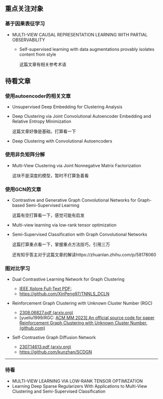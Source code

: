 ## 重点关注对象

### 基于因果表征学习

- MULTI-VIEW CAUSAL REPRESENTATION LEARNING WITH PARTIAL OBSERVABILITY

  - Self-supervised learning with data augmentations provably isolates content from style

    这篇文章有相关参考术语



## 待看文章

### 使用autoencoder的相关文章

- Unsupervised Deep Embedding for Clustering Analysis

- Deep Clustering via Joint Convolutional Autoencoder Embedding and Relative Entropy Minimization

  这篇文章好像是基础，打算看一下

- Deep Clustering with Convolutional Autoencoders

### 使用非负矩阵分解

- Multi-View Clustering via Joint Nonnegative Matrix Factorization

  这块不是深度的模型，暂时不打算急着看

### 使用GCN的文章

- Contrastive and Generative Graph Convolutional Networks for Graph-based Semi-Supervised Learning

  这篇有空打算看一下，感觉可能有启发
  
- Multi-view learning via low-rank tensor optimization

- Semi-Supervised Classification with Graph Convolutional Networks

  这篇打算重点看一下，掌握重点方法技巧，引用三万

  还有知乎答主对于这篇文章的解读https://zhuanlan.zhihu.com/p/58178060

### 图对比学习

- Dual Contrastive Learning Network for Graph Clustering
  - [IEEE Xplore Full-Text PDF:](https://ieeexplore.ieee.org/stamp/stamp.jsp?tp=&arnumber=10097557)
  - https://github.com/XinPeng97/TNNLS_DCLN

- Reinforcement Graph Clustering with Unknown Cluster Number (RGC)
  - [2308.06827.pdf (arxiv.org)](https://arxiv.org/pdf/2308.06827.pdf)
  - [yueliu1999/RGC: [ACM MM 2023\] An official source code for paper Reinforcement Graph Clustering with Unknown Cluster Number. (github.com)](https://github.com/yueliu1999/RGC)
- Self-Contrastive Graph Diffusion Network
  - [2307.14613.pdf (arxiv.org)](https://arxiv.org/pdf/2307.14613.pdf)
  - https://github.com/kunzhan/SCDGN



---

### 待看

- MULTI-VIEW LEARNING VIA LOW-RANK TENSOR OPTIMIZATION
- Learning Deep Sparse Regularizers With Applications to Multi-View Clustering and Semi-Supervised Classification
